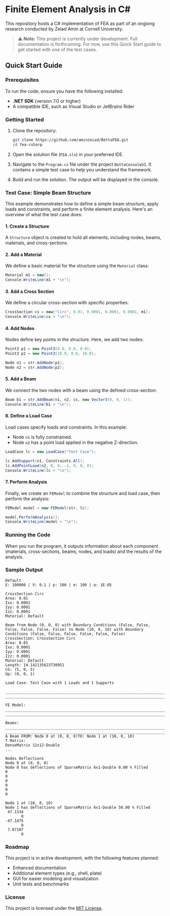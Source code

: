 # Finite Element Analysis in C#

This repository hosts a C# implementation of FEA as part of an ongiong research conducted by Zeiad Amin at Cornell University.

> **⚠️ Note:** This project is currently under development. Full documentation is forthcoming. For now, use this Quick Start guide to get started with one of the test cases.

## Quick Start Guide

### Prerequisites

To run the code, ensure you have the following installed:

- **.NET SDK** (version 7.0 or higher)
- A compatible IDE, such as Visual Studio or JetBrains Rider

### Getting Started

1. Clone the repository:

   ```bash
   git clone https://github.com/aminzeiad/BettaFEA.git
   cd fea-csharp
   ```

2. Open the solution file (`FEA.sln`) in your preferred IDE.

3. Navigate to the `Program.cs` file under the project `BettaConsoleUI`. It contains a simple test case to help you understand the framework.

4. Build and run the solution. The output will be displayed in the console.

### Test Case: Simple Beam Structure

This example demonstrates how to define a simple beam structure, apply loads and constraints, and perform a finite element analysis. Here's an overview of what the test case does:

#### 1. Create a Structure

A `Structure` object is created to hold all elements, including nodes, beams, materials, and cross-sections.

#### 2. Add a Material

We define a basic material for the structure using the `Material` class:

```csharp
Material m1 = new();
Console.WriteLine(m1 + "\n");
```

#### 3. Add a Cross Section

We define a circular cross-section with specific properties:

```csharp
CrossSection cs = new("Circ", 0.01, 0.0001, 0.0001, 0.0001, m1);
Console.WriteLine(cs + "\n");
```

#### 4. Add Nodes

Nodes define key points in the structure. Here, we add two nodes:

```csharp
Point3 p1 = new Point3(0.0, 0.0, 0.0);
Point3 p2 = new Point3(10.0, 0.0, 10.0);

Node n1 = str.AddNode(p1);
Node n2 = str.AddNode(p2);
```

#### 5. Add a Beam

We connect the two nodes with a beam using the defined cross-section:

```csharp
Beam b1 = str.AddBeam(n1, n2, cs, new Vector3(0, 0, 1));
Console.WriteLine(b1 + "\n");
```

#### 6. Define a Load Case

Load cases specify loads and constraints. In this example:

- Node `n1` is fully constrained.
- Node `n2` has a point load applied in the negative Z-direction.

```csharp
LoadCase lc = new LoadCase("Test Case");

lc.AddSupport(n1, Constraints.All);
lc.AddPointLoad(n2, 0, 0, -1, 0, 0, 0);
Console.WriteLine(lc + "\n");
```

#### 7. Perform Analysis

Finally, we create an `FEModel` to combine the structure and load case, then perform the analysis:

```csharp
FEModel model = new FEModel(str, lc);

model.PerformAnalysis();
Console.WriteLine(model + "\n");
```

### Running the Code

When you run the program, it outputs information about each component (materials, cross-sections, beams, nodes, and loads) and the results of the analysis.

### Sample Output

```text
Default
E: 100000 | V: 0.1 | p: 100 | σ: 100 | α: 1E-05

CrossSection Circ
Area: 0.01
Ixx: 0.0001
Iyy: 0.0001
Izz: 0.0001
Material: Default

Beam from Node (0, 0, 0) with Boundary Conditions (False, False, False, False, False, False) to Node (10, 0, 10) with Boundary Conditions (False, False, False, False, False, False)
CrossSection: CrossSection Circ
Area: 0.01
Ixx: 0.0001
Iyy: 0.0001
Izz: 0.0001
Material: Default
Length: 14.142135623730951
CG: (5, 0, 5)
Up: (0, 0, 1)

Load Case: Test Case with 1 Loads and 1 Supports

__________________________________________________________________________________
__________________________________________________________________________________

FE Model:
__________________________________________________________________________________
__________________________________________________________________________________

Beams:
__________________________________________________________________________________
__________________________________________________________________________________
A Beam FROM: Node 0 at (0, 0, 0)TO: Node 1 at (10, 0, 10)
T Matrix:
DenseMatrix 12x12-Double
...

Nodes Deflections
Node 0 at (0, 0, 0)
Node 0 has deflections of SparseMatrix 6x1-Double 0.00 % Filled
0
0
0
0
0
0

Node 1 at (10, 0, 10)
Node 1 has deflections of SparseMatrix 6x1-Double 50.00 % Filled
 47.1334
       0
-47.1475
       0
 7.07107
       0
```

### Roadmap

This project is in active development, with the following features planned:

- Enhanced documentation
- Additional element types (e.g., shell, plate)
- GUI for easier modeling and visualization
- Unit tests and benchmarks

### License

This project is licensed under the [MIT License](LICENSE).

